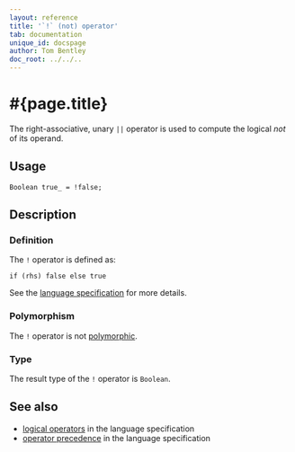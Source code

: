 ```yaml
---
layout: reference
title: '`!` (not) operator'
tab: documentation
unique_id: docspage
author: Tom Bentley
doc_root: ../../..
---
```


# #{page.title}

The right-associative, unary `||` operator is used to compute the 
logical *not* of its operand.

## Usage 

<!-- try: -->
    Boolean true_ = !false;

## Description

### Definition

The `!` operator is defined as:

<!-- check:none -->
<!-- try: -->
    if (rhs) false else true

See the [language specification](#{site.urls.spec_current}#logical) for 
more details.

### Polymorphism

The `!` operator is not [polymorphic](#{page.doc_root}/reference/operator/operator-polymorphism). 

### Type

The result type of the `!` operator is `Boolean`.

## See also

* [logical operators](#{site.urls.spec_current}#logical) in the 
  language specification
* [operator precedence](#{site.urls.spec_current}#operatorprecedence) in the 
  language specification


